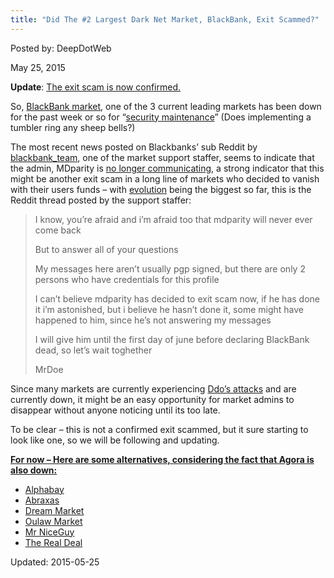 ```yaml
---
title: "Did The #2 Largest Dark Net Market, BlackBank, Exit Scammed?"
---
```


Posted by: DeepDotWeb 

<span>May 25, 2015</span>



<p><strong>Update</strong>: <a href="/2015/06/15/blackbank-exit-scam-confirmed/">The exit scam is now confirmed.</a></p>
<p>So, <a href="/marketplace-directory/listing/black-bank-bitcoin-market" target="_blank">BlackBank market</a>, one of the 3 current leading markets has been down for the past week or so for &#8220;<a href="http://www.reddit.com/r/BlackBank/comments/36r0oq/update_over_market_maintenance/" target="_blank">security maintenance</a>&#8221; (Does implementing a tumbler ring any sheep bells?)</p>
<p>The most recent news posted on Blackbanks&#8217; sub Reddit by <a href="http://www.reddit.com/user/blackbank_team" target="_blank">blackbank_team</a>, one of the market support staffer, seems to indicate that the admin, MDparity is <a href="http://www.reddit.com/r/BlackBank/comments/36r0oq/update_over_market_maintenance/" target="_blank">no longer communicating</a>, a strong indicator that this might be another exit scam in a long line of markets who decided to vanish with their users funds &#8211; with <a href="/2015/03/18/evolution-marketplace-exit-scam-biggest-exist-scam-ever/" target="_blank">evolution</a> being the biggest so far, this is the Reddit thread posted by the support staffer:</p>
<blockquote><p>I know, you&#8217;re afraid and i&#8217;m afraid too that mdparity will never ever come back</p>
<p>But to answer all of your questions</p>
<p>My messages here aren&#8217;t usually pgp signed, but there are only 2 persons who have credentials for this profile</p>
<p>I can&#8217;t believe mdparity has decided to exit scam now, if he has done it i&#8217;m astonished, but i believe he hasn&#8217;t done it, some might have happened to him, since he&#8217;s not answering my messages</p>
<p>I will give him until the first day of june before declaring BlackBank dead, so let&#8217;s wait toghether</p>
<p>MrDoe</p></blockquote>
<p>Since many markets are currently experiencing <a href="/2015/05/11/this-is-the-ransom-ddos-that-is-hitting-the-dark-net-markets/" target="_blank">Ddo&#8217;s attacks</a> and are currently down, it might be an easy opportunity for market admins to disappear without anyone noticing until its too late.</p>
<p>To be clear &#8211; this is not a confirmed exit scammed, but it sure starting to look like one, so we will be following and updating.</p>
<p><span style="text-decoration: underline;"><strong>For now &#8211; Here are some alternatives, considering the fact that <a href="/marketplace-directory/listing/agora-market">Agora</a> is also down:</strong></span></p>
<ul>
<li><a href="/marketplace-directory/listing/alphabay">Alphabay</a></li>
<li><a href="/marketplace-directory/listing/abraxas-market">Abraxas</a></li>
<li><a href="/marketplace-directory/listing/dream-market">Dream Market</a></li>
<li><a href="/marketplace-directory/listing/outlaw-market">Oulaw Market</a></li>
<li><a href="/marketplace-directory/listing/mr-nice-guy">Mr NiceGuy</a></li>
<li><a href="/marketplace-directory/listing/therealdeal-market">The Real Deal</a></li>
</ul>

Updated: 2015-05-25

    
